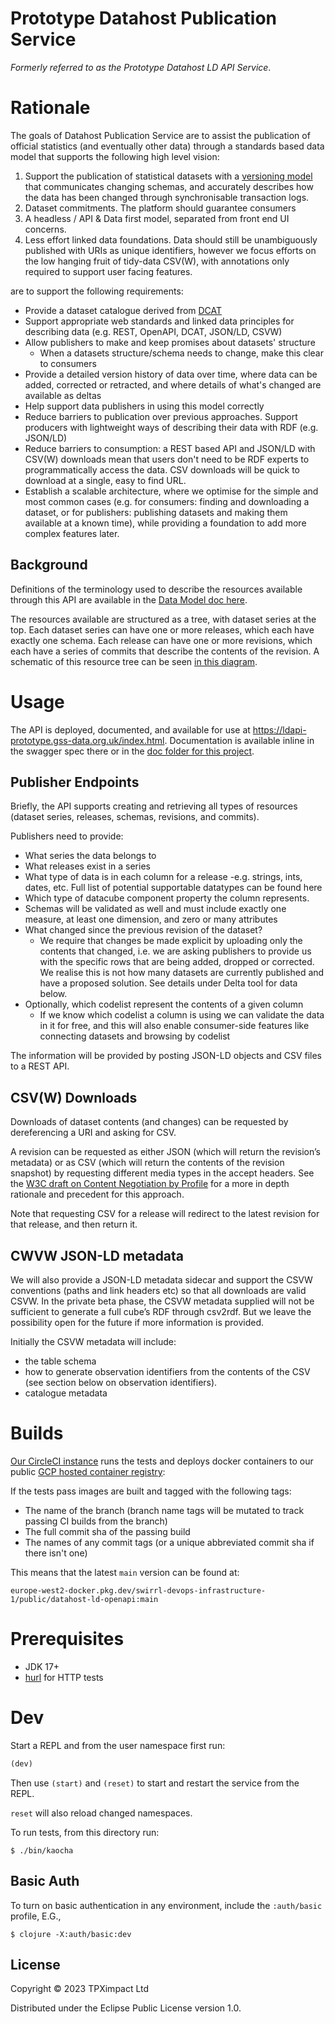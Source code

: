 # Prototype Datahost Publication Service

_Formerly referred to as the Prototype Datahost LD API Service_.

# Rationale

The goals of Datahost Publication Service are to assist the publication of official statistics (and eventually other data) through a standards based data model that supports the following high level vision:

1. Support the publication of statistical datasets with a [versioning model](/doc/data-model.md) that communicates changing schemas, and accurately describes how the data has been changed through synchronisable transaction logs.
2. Dataset commitments.  The platform should guarantee consumers
3. A headless / API & Data first model, separated from front end UI concerns.
4. Less effort linked data foundations.  Data should still be unambiguously published with URIs as unique identifiers, however we focus efforts on the low hanging fruit of tidy-data CSV(W), with annotations only required to support user facing features.


are to support the following requirements:

- Provide a dataset catalogue derived from [DCAT](https://www.w3.org/TR/vocab-dcat-3/)
- Support appropriate web standards and linked data principles for describing data (e.g. REST, OpenAPI, DCAT, JSON/LD, CSVW)
- Allow publishers to make and keep promises about datasets' structure
  - When a datasets structure/schema needs to change, make this clear to consumers
- Provide a detailed version history of data over time, where data can be added, corrected or retracted, and where details of what's changed are available as  deltas
- Help support data publishers in using this model correctly
- Reduce barriers to publication over previous approaches.  Support producers with lightweight ways of describing their data with RDF (e.g. JSON/LD)
- Reduce barriers to consumption: a REST based API and JSON/LD with CSV(W) downloads mean that users don't need to be RDF experts to programmatically access the data. CSV downloads will be quick to download at a single, easy to find URL.
- Establish a scalable architecture, where we optimise for the simple and most common cases (e.g. for consumers: finding and downloading a dataset, or for publishers: publishing datasets and making them available at a known time), while providing a foundation to add more complex features later.

## Background

Definitions of the terminology used to describe the resources available through this API are available in the [Data Model doc here](https://github.com/Swirrl/datahost-prototypes/blob/main/datahost-ld-openapi/doc/data-model.md).

The resources available are structured as a tree, with dataset series at the top. Each dataset series can have one or more releases, which each have exactly one schema. Each release can have one or more revisions, which each have a series of commits that describe the contents of the revision. A schematic of this resource tree can be seen [in this diagram](https://github.com/Swirrl/datahost-prototypes/blob/main/doc/data-model.md).

# Usage

The API is deployed, documented, and available for use at https://ldapi-prototype.gss-data.org.uk/index.html. Documentation is available inline in the swagger spec there or in the [doc folder for this project](https://github.com/Swirrl/datahost-prototypes/tree/main/datahost-ld-openapi/doc).

## Publisher Endpoints

Briefly, the API supports creating and retrieving all types of resources (dataset series, releases, schemas, revisions, and commits).

Publishers need to provide:

- What series the data belongs to
- What releases exist in a series
- What type of data is in each column for a release
  -e.g. strings, ints, dates, etc. Full list of potential supportable datatypes can be found here
- Which type of datacube component property the column represents.
- Schemas will be validated as well and must include exactly one measure, at least one dimension, and zero or many attributes
- What changed since the previous revision of the dataset?
  - We require that changes be made explicit by uploading only the contents that changed, i.e. we are asking publishers to provide us with the specific rows that are being added, dropped or corrected. We realise this is not how many datasets are currently published and have a proposed solution. See details under Delta tool for data below.
- Optionally, which codelist represent the contents of a given column
  - If we know which codelist a column is using we can validate the data in it for free, and this will also enable consumer-side features like connecting datasets and browsing by codelist

The information will be provided by posting JSON-LD objects and CSV files to a REST API.

## CSV(W) Downloads
Downloads of dataset contents (and changes) can be requested by dereferencing a URI and asking for CSV.

A revision can be requested as either JSON (which will return the revision’s metadata) or as CSV (which will return the contents of the revision snapshot) by requesting different media types in the accept headers. See the [W3C draft on Content Negotiation by Profile](https://www.w3.org/TR/dx-prof-conneg/) for a more in depth rationale and precedent for this approach.

Note that requesting CSV for a release will redirect to the latest revision for that release, and then return it.

## CWVW JSON-LD metadata

We will also provide a JSON-LD metadata sidecar and support the CSVW conventions (paths and link headers etc) so that all downloads are valid CSVW. In the private beta phase, the CSVW metadata supplied will not be sufficient to generate a full cube’s RDF through csv2rdf.  But we leave the possibility open for the future if more information is provided.

Initially the CSVW metadata will include:
- the table schema
- how to generate observation identifiers from the contents of the CSV (see section below on observation identifiers).
- catalogue metadata

# Builds

[Our CircleCI instance](https://app.circleci.com/pipelines/github/Swirrl/datahost-prototypes) runs the tests and deploys docker containers to our public [GCP hosted container registry](https://console.cloud.google.com/artifacts/docker/swirrl-devops-infrastructure-1/europe-west2/public/datahost-ld-openapi):

If the tests pass images are built and tagged with the following tags:

- The name of the branch (branch name tags will be mutated to track passing CI builds from the branch)
- The full commit sha of the passing build
- The names of any commit tags (or a unique abbreviated commit sha if there isn't one)

This means that the latest `main` version can be found at:

`europe-west2-docker.pkg.dev/swirrl-devops-infrastructure-1/public/datahost-ld-openapi:main`


# Prerequisites

- JDK 17+
- [hurl](https://hurl.dev/) for HTTP tests

# Dev

Start a REPL and from the user namespace first run:

```clojure
(dev)
```

Then use `(start)` and `(reset)` to start and restart the service from the REPL.

`reset` will also reload changed namespaces.

To run tests, from this directory run:

```
$ ./bin/kaocha
```

## Basic Auth

To turn on basic authentication in any environment, include the `:auth/basic`
profile, E.G.,

``` shell
$ clojure -X:auth/basic:dev
```

## License

Copyright © 2023 TPXimpact Ltd

Distributed under the Eclipse Public License version 1.0.
